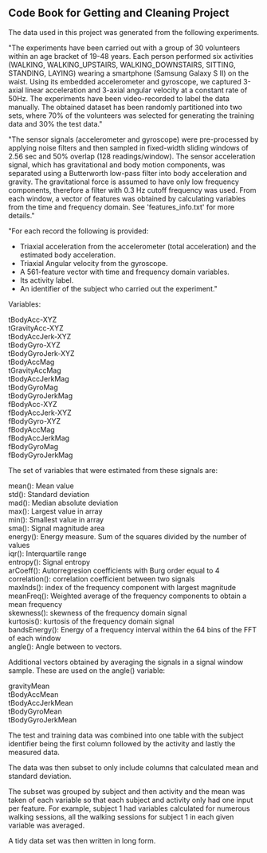 ## Code Book for Getting and Cleaning Project

The data used in this project was generated from the following experiments.

"The experiments have been carried out with a group of 30 volunteers within an age bracket of 19-48 years. Each person performed six activities (WALKING, WALKING_UPSTAIRS, WALKING_DOWNSTAIRS, SITTING, STANDING, LAYING) wearing a smartphone (Samsung Galaxy S II) on the waist. Using its embedded accelerometer and gyroscope, we captured 3-axial linear acceleration and 3-axial angular velocity at a constant rate of 50Hz. The experiments have been video-recorded to label the data manually. The obtained dataset has been randomly partitioned into two sets, where 70% of the volunteers was selected for generating the training data and 30% the test data."

"The sensor signals (accelerometer and gyroscope) were pre-processed by applying noise filters and then sampled in fixed-width sliding windows of 2.56 sec and 50% overlap (128 readings/window). The sensor acceleration signal, which has gravitational and body motion components, was separated using a Butterworth low-pass filter into body acceleration and gravity. The gravitational force is assumed to have only low frequency components, therefore a filter with 0.3 Hz cutoff frequency was used. From each window, a vector of features was obtained by calculating variables from the time and frequency domain. See 'features_info.txt' for more details." 

"For each record the following is provided:

- Triaxial acceleration from the accelerometer (total acceleration) and the estimated body acceleration.
- Triaxial Angular velocity from the gyroscope. 
- A 561-feature vector with time and frequency domain variables. 
- Its activity label. 
- An identifier of the subject who carried out the experiment."

Variables:

tBodyAcc-XYZ   
tGravityAcc-XYZ   
tBodyAccJerk-XYZ   
tBodyGyro-XYZ   
tBodyGyroJerk-XYZ   
tBodyAccMag   
tGravityAccMag   
tBodyAccJerkMag   
tBodyGyroMag   
tBodyGyroJerkMag   
fBodyAcc-XYZ   
fBodyAccJerk-XYZ   
fBodyGyro-XYZ   
fBodyAccMag   
fBodyAccJerkMag   
fBodyGyroMag   
fBodyGyroJerkMag   

The set of variables that were estimated from these signals are:   

mean(): Mean value   
std(): Standard deviation   
mad(): Median absolute deviation   
max(): Largest value in array   
min(): Smallest value in array   
sma(): Signal magnitude area   
energy(): Energy measure. Sum of the squares divided by the number of values   
iqr(): Interquartile range    
entropy(): Signal entropy   
arCoeff(): Autorregresion coefficients with Burg order equal to 4   
correlation(): correlation coefficient between two signals   
maxInds(): index of the frequency component with largest magnitude   
meanFreq(): Weighted average of the frequency components to obtain a mean frequency   
skewness(): skewness of the frequency domain signal   
kurtosis(): kurtosis of the frequency domain signal   
bandsEnergy(): Energy of a frequency interval within the 64 bins of the FFT of each window   
angle(): Angle between to vectors.   


Additional vectors obtained by averaging the signals in a signal window sample. These are used on the angle() variable:   

gravityMean   
tBodyAccMean   
tBodyAccJerkMean   
tBodyGyroMean   
tBodyGyroJerkMean   




The test and training data was combined into one table with the subject identifier being the first column followed by the activity and lastly the measured data.   

The data was then subset to only include columns that calculated mean and standard deviation.   

The subset was grouped by subject and then activity and the mean was taken of each variable so that each subject and activity only had one input per feature.  For example, subject 1 had variables calculated for numerous walking sessions, all the walking sessions for subject 1 in each given variable was averaged.  

A tidy data set was then written in long form.  